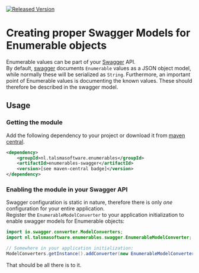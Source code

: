 [![Released Version][maven-img]][maven]

# Creating proper Swagger Models for Enumerable objects

Enumerable values can be part of your [Swagger] API.  
By default, [swagger] documents `Enumerable` values as a JSON object model, while
normally these will be serialized as `String`.
Furthermore, an important point of Enumerable values is documenting the known values.
These should therefore be described in the swagger model.

## Usage

### Getting the module

Add the following dependency to your project or download it from 
[maven central](http://repo1.maven.org/maven2/nl/talsmasoftware/enumerables/enumerables-swagger/).
```xml
<dependency>
    <groupId>nl.talsmasoftware.enumerables</groupId>
    <artifactId>enumerables-swagger</artifactId>
    <version>[see maven-central badge]</version>
</dependency>
```

### Enabling the module in your Swagger API

Swagger configuration is static in nature,
therefore there is only _one_ configuration for your entire application.    
Register the `EnumerableModelConverter` to your application initialization to enable
swagger models for Enumerable objects:

```java
import io.swagger.converter.ModelConverters;
import nl.talsmasoftware.enumerables.swagger.EnumerableModelConverter;

// Somewhere in your application initialization:
ModelConverters.getInstance().addConverter(new EnumerableModelConverter());
```

That should be all there is to it.


  [maven-img]: https://img.shields.io/maven-central/v/nl.talsmasoftware.enumerables/enumerables.svg
  [maven]: http://search.maven.org/#search%7Cga%7C1%7Cg%3A%22nl.talsmasoftware.enumerables%22

  [swagger]: https://swagger.io/
  [jackson]: https://github.com/FasterXML/jackson
  [json]: https://www.w3schools.com/js/js_json_intro.asp
  [EnumerableModule]: src/main/java/nl/talsmasoftware/enumerables/jackson2/EnumerableModule.java
  [SerializationMethod]: src/main/java/nl/talsmasoftware/enumerables/jackson2/SerializationMethod.java
